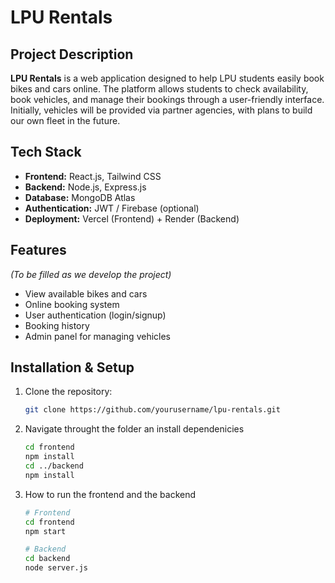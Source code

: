 
# LPU Rentals

## Project Description
**LPU Rentals** 
is a web application designed to help LPU students easily book bikes and cars online. The platform allows students to check availability, book vehicles, and manage their bookings through a user-friendly interface. Initially, vehicles will be provided via partner agencies, with plans to build our own fleet in the future.

## Tech Stack
- **Frontend:** React.js, Tailwind CSS  
- **Backend:** Node.js, Express.js  
- **Database:** MongoDB Atlas  
- **Authentication:** JWT / Firebase (optional)  
- **Deployment:** Vercel (Frontend) + Render (Backend)

## Features
*(To be filled as we develop the project)*

- View available bikes and cars  
- Online booking system  
- User authentication (login/signup)  
- Booking history  
- Admin panel for managing vehicles  

## Installation & Setup
1. Clone the repository:
   ```bash
   git clone https://github.com/yourusername/lpu-rentals.git

2. Navigate throught the folder an install dependenicies
    ```bash
    cd frontend
    npm install
    cd ../backend
    npm install  
3. How to run the frontend and the backend
    ```bash
    # Frontend
    cd frontend
    npm start

    # Backend
    cd backend
    node server.js
